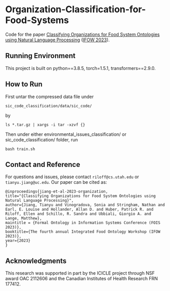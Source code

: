 # Organization-Classification-for-Food-Systems
Code for the paper [Classifying Organizations for Food System Ontologies using Natural Language Processing](https://users.cs.utah.edu/~riloff/pdfs/official-IFOW2023-paper.pdf) ([IFOW 2023](https://foodon.org/ifow-2023-workshop/)).

## Running Environment
This project is built on python==3.8.5, torch=1.5.1, transformers==2.9.0.

## How to Run
First untar the compressed data file under
```
sic_code_classification/data/sic_code/
```
by
```
ls *.tar.gz | xargs -i tar -xzvf {}
```
Then under either environmental_issues_classification/ or sic_code_classification/ folder, run
```
bash train.sh
```

## Contact and Reference
For questions and issues, please contact `riloff@cs.utah.edu` or `tianyu.jiang@uc.edu`. Our paper can be cited as:
```
@inproceedings{jiang-et-al-2023-organization,
title="{Classifying Organizations for Food System Ontologies using Natural Language Processing}",
author={Jiang, Tianyu and Vinogradova, Sonia and Stringham, Nathan and Earl, E. Louise and Hollander, Allan D. and Huber, Patrick R. and 
Riloff, Ellen and Schillo, R. Sandra and Ubbiali, Giorgio A. and Lange, Matthew},
maintitle = {Formal Ontology in Information Systems Conference (FOIS 2023)},
booktitle={The fourth annual Integrated Food Ontology Workshop (IFOW 2023)},
year={2023}
}
```

## Acknowledgments
This research was supported in part by the ICICLE project through NSF award OAC 2112606 and the Canadian Institutes of Health Research FRN 177412.

